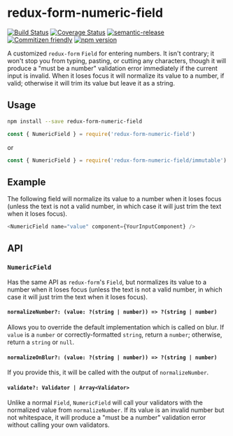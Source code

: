 # redux-form-numeric-field

[![Build Status](https://travis-ci.org/jcoreio/redux-form-numeric-field.svg?branch=master)](https://travis-ci.org/jcoreio/redux-form-numeric-field)
[![Coverage Status](https://codecov.io/gh/jcoreio/redux-form-numeric-field/branch/master/graph/badge.svg)](https://codecov.io/gh/jcoreio/redux-form-numeric-field)
[![semantic-release](https://img.shields.io/badge/%20%20%F0%9F%93%A6%F0%9F%9A%80-semantic--release-e10079.svg)](https://github.com/semantic-release/semantic-release)
[![Commitizen friendly](https://img.shields.io/badge/commitizen-friendly-brightgreen.svg)](http://commitizen.github.io/cz-cli/)
[![npm version](https://badge.fury.io/js/redux-form-numeric-field.svg)](https://badge.fury.io/js/redux-form-numeric-field)

A customized `redux-form` `Field` for entering numbers. It isn't contrary; it won't stop you from typing, pasting, or cutting
any characters, though it will produce a "must be a number" validation error immediately if the current input is invalid.
When it loses focus it will normalize its value to a number, if valid; otherwise it will trim its value but leave it as a string.

## Usage

```sh
npm install --save redux-form-numeric-field
```

```js
const { NumericField } = require('redux-form-numeric-field')
```

or

```js
const { NumericField } = require('redux-form-numeric-field/immutable')
```

## Example

The following field will normalize its value to a number when it loses focus
(unless the text is not a valid number, in which case it will just trim the text when it loses focus).

```js
<NumericField name="value" component={YourInputComponent} />
```

## API

### `NumericField`

Has the same API as `redux-form`'s `Field`, but normalizes its value to a number when it loses focus
(unless the text is not a valid number, in which case it will just trim the text when it loses focus).

#### `normalizeNumber?: (value: ?(string | number)) => ?(string | number)`

Allows you to override the default implementation which is called on blur. If `value` is a `number` or
correctly-formatted `string`, return a `number`; otherwise, return a `string` or `null`.

#### `normalizeOnBlur?: (value: ?(string | number)) => ?(string | number)`

If you provide this, it will be called with the output of `normalizeNumber`.

#### `validate?: Validator | Array<Validator>`

Unlike a normal `Field`, `NumericField` will call your validators with the normalized value from
`normalizeNumber`. If its value is an invalid number but not whitespace, it will produce a
"must be a number" validation error without calling your own validators.
